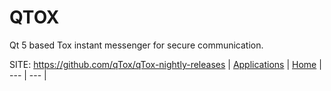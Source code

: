 # QTOX

 Qt 5 based Tox instant messenger for secure communication.

 SITE: https://github.com/qTox/qTox-nightly-releases
 | [Applications](https://portable-linux-apps.github.io/apps.html) | [Home](https://portable-linux-apps.github.io)
 | --- | --- |
